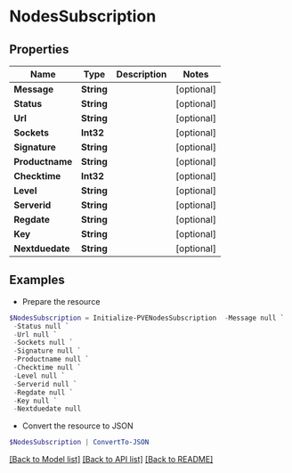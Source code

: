 # NodesSubscription
## Properties

Name | Type | Description | Notes
------------ | ------------- | ------------- | -------------
**Message** | **String** |  | [optional] 
**Status** | **String** |  | [optional] 
**Url** | **String** |  | [optional] 
**Sockets** | **Int32** |  | [optional] 
**Signature** | **String** |  | [optional] 
**Productname** | **String** |  | [optional] 
**Checktime** | **Int32** |  | [optional] 
**Level** | **String** |  | [optional] 
**Serverid** | **String** |  | [optional] 
**Regdate** | **String** |  | [optional] 
**Key** | **String** |  | [optional] 
**Nextduedate** | **String** |  | [optional] 

## Examples

- Prepare the resource
```powershell
$NodesSubscription = Initialize-PVENodesSubscription  -Message null `
 -Status null `
 -Url null `
 -Sockets null `
 -Signature null `
 -Productname null `
 -Checktime null `
 -Level null `
 -Serverid null `
 -Regdate null `
 -Key null `
 -Nextduedate null
```

- Convert the resource to JSON
```powershell
$NodesSubscription | ConvertTo-JSON
```

[[Back to Model list]](../README.md#documentation-for-models) [[Back to API list]](../README.md#documentation-for-api-endpoints) [[Back to README]](../README.md)


